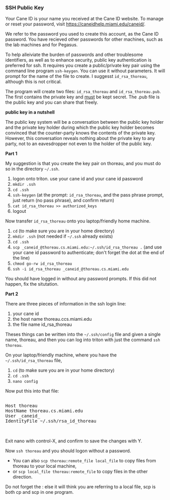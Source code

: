 ### SSH Public Key

Your Cane ID is your name you received at the Cane ID website. To manage or reset your password, visit https://caneidhelp.miami.edu/caneid/.

We refer to the password you used to create this account, as the Cane ID password. You have recieved other passwords for other machines,
such as the lab machines and for Pegasus. 

To help alleiviate the burden of passwords and other troublesome identifiers, as well as to enhance security, public key authentication is preferred
for ssh. It requires you create a public/private key pair using the command line program `ssh-keygen`. You can use it without parameters.
It will prompt for the name of the file to create. I suggesst `id_rsa_thoreau`, although this is not critical. 

The program will create two files: `id_rsa_thoreau` and `id_rsa_thoreau.pub`. The first contains the private key and <u>must</u> be kept secret.
The .pub file is the public key and you can share that freely. 

__public key in a nutshell__

The public key system will be a conversation between the public key holder and 
the private key holder during which the public key holder becomes convinced that the counter-party  knows the contents of the private key. 
However, this conversation reveals nothing about the private key to any party, not to an eavesdropper not even to the holder of the public key.

__Part 1__

My suggestion is that you create the key pair on thoreau, and you must do so in the directory `~/.ssh`.

1. logon onto triton. use your cane id and your cane id password
2. `mkdir .ssh`
3. `cd .ssh`
4. `ssh-keygen` (at the prompt: `id_rsa_thoreau`, and the pass phrase prompt, just return (no pass phrase), and confirm return)
5. `cat id_rsa_thoreau >> authorized_keys`
6. logout

Now transfer `id_rsa_thoreau` onto you laptop/friendly home machine.

1. `cd` (to make sure you are in your home directory)
2. `mkdir .ssh` (not needed if `~/.ssh` already exists)
3. `cd .ssh`
4. `scp _caneid_@thoreau.cs.miami.edu:~/.ssh/id_rsa_thoreau .` (and use your cane id password to authenticate; don't forget the dot at the end of the line)
5. `chmod go-rw id_rsa_thoreau`
6. `ssh -i id_rsa_thoreau _caneid_@thoreau.cs.miami.edu`

You should have logged in without any password prompts. If this did not happen, fix the situtation.

__Part 2__

There are three pieces of information in the ssh login line:

1. your cane id
2. the host name thoreau.ccs.miami.edu
3. the file name id_rsa_thoreau

Theses things can be written into the `~/.ssh/config` file and given a single name, thoreau, and then you can
log into triton with just the command `ssh thoreau`.

On your laptop/friendly machine, where you have the `~/.ssh/id_rsa_thoreau` file,

1. `cd` (to make sure you are in your home directory)
2. `cd .ssh`
3. `nano config`

Now put this into that file:

<pre>

Host thoreau
HostName thoreau.cs.miami.edu
User _caneid_
IdentityFile ~/.ssh/rsa_id_thoreau


</pre>

Exit nano with control-X, and confirm to save the changes with Y.

Now `ssh thoreau` and you should logon without a password. 

- You can also `scp thoreau:remote_file local_file` to copy
files from thoreau to your local machine, 
- or `scp local_file thoreau:remote_file` to copy files in the other direction.

Do not forget the : else it will think you are referring to a local file, scp is both cp and scp in one program.
